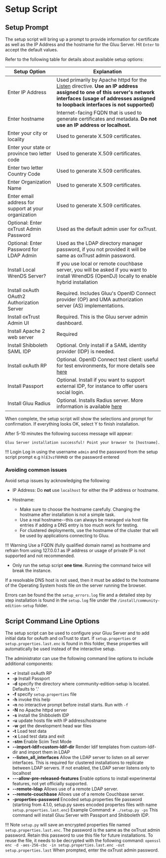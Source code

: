 # Setup Script

## Setup Prompt

The setup script will bring up a prompt to provide information for certificate as well as the IP Address and the hostname for the Gluu Server.  Hit `Enter` to accept the default values. 

Refer to the following table for details about available setup options:    

| Setup Option                |  Explanation                               |
|-------------------------|--------------------------------------------|
| Enter IP Address | Used primarily by Apache httpd for the [Listen](https://httpd.apache.org/docs/2.4/bind.html) directive. **Use an IP address assigned to one of this server's network interfaces (usage of addresses assigned to loopback interfaces is not supported)**|
| Enter hostname | Internet-facing FQDN that is used to generate certificates and metadata. **Do not use an IP address or localhost.** |
| Enter your city or locality | Used to generate X.509 certificates. |
| Enter your state or province two letter code | Used to generate X.509 certificates. |
| Enter two letter Country Code | Used to generate X.509 certificates. |
| Enter Organization Name | Used to generate X.509 certificates. |
| Enter email address for support at your organization | Used to generate X.509 certificates. | 
| Optional: Enter oxTrust Admin Password | Used as the default admin user for oxTrust. |
| Optional: Enter Password for LDAP Admin | Used as the LDAP directory manager password, if you not provided it will be same as oxTrust admin password. |
| Install Local WrenDS Server? | If you use local or remote couchbase server, you will be asked if you want to install WrendDS (OpenDJ) locally to enable hybrid installation |
| Install oxAuth OAuth2 Authorization Server | Required. Includes Gluu's OpenID Connect provider (OP) and UMA authorization server (AS) implementations.|
| Install oxTrust Admin UI | Required. This is the Gluu server admin dashboard. |
| Install Apache 2 web server | Required |
| Install Shibboleth SAML IDP | Optional. Only install if a SAML identity provider (IDP) is needed. |
| Install oxAuth RP | Optional. OpenID Connect test client: useful for test environments, for more details see [here](../admin-guide/openid-connect/#oxauth-rp) |
| Install Passport |  Optional. Install if you want to support external IDP, for instance to offer users social login. |
| Install Gluu Radius | Optional. Installs Radius server. More information is available [here](../admin-guide/radius-server/gluu-radius.md)

When complete, the setup script will show the selections and prompt for confirmation. If everything looks OK, select Y to finish installation. 

After 5-10 minutes the following success message will appear: 

`Gluu Server installation successful! Point your browser to [hostname].`

!!! Login
    Log in using the username `admin` and the password from the setup script prompt e.g `hlE3vzf0hMdD` or the password entered

### Avoiding common issues

Avoid setup issues by acknowledging the following:         

- IP Address: Do **not** use `localhost` for either the IP address or hostname.     

- Hostname:     
     - Make sure to choose the hostname carefully. Changing the hostname after installation is not a simple task.   
     - Use a real hostname--this can always be managed via host file entries if adding a DNS entry is too much work for testing.   
     - For clustered deployments, use the hostname of the cluster that will be used by applications connecting to Gluu.   
     
!!! Warning
    Use a FQDN (fully qualified domain name) as hostname and refrain from using 127.0.0.1 as IP address or usage of private IP is not supported and not recommended.
    
- Only run the setup script **one time**. Running the command twice will break the instance.

If a resolvable DNS host is not used, then it must be added to the hostname of the Operating System hosts file on the server running the browser.

Errors can be found the the `setup_errors.log` file and a detailed step by step installation is found in the `setup.log` file under the `/install/community-edition-setup` folder.

## Script Command Line Options
The setup script can be used to configure your Gluu Server and to add initial data for oxAuth and oxTrust to start. If `setup.properties` or `setup.properties.last.enc` is found in this folder, these properties will automatically be used instead of the interactive setup.

The administrator can use the following command line options to include additional components:

* __-r__ Install oxAuth RP
* __-p__ Install Passport
* __-d__ specify the directory where community-edition-setup is located. Defaults to '.'
* __-f__ specify `setup.properties` file
* __-h__ invoke this help
* __-n__ no interactive prompt before install starts. Run with `-f`
* __-N__ no Apache httpd server
* __-s__ install the Shibboleth IDP
* __-u__ update hosts file with IP address/hostname
* __-w__ get the development head war files
* __-t__ Load test data
* __-x__ Load test data and exit
* __-stm__ Enable Scim Test Mode
* __--import-ldif=custom-ldif-dir__ Render ldif templates from custom-ldif-dir and import them in LDAP
* __--listen_all_interfaces__ Allow the LDAP server to listen on all server interfaces. This is required for clustered installations to replicate between LDAP servers. If not enabled, the LDAP server listens only to localhost
* __---allow-pre-released-features__ Enable options to install experimental features, not yet officially supported.
* __--remote-ldap__ Allows use of a remote LDAP server. <!-- For further information see https://github.com/GluuFederation/support-docs/blob/master/howto/4.1/setup_remote_LDAP.md -->
* __--remote-couchbase__ Allows use of a remote Couchbase server. <!-- For further information see https://github.com/GluuFederation/support-docs/blob/master/howto/4.1/CE_with_remote_CB.md -->
* __-properties-password__ Encoded setup.properties file password (startinig from 4.1.0, setup.py saves encoded propertes files with name `setup.properties.last.enc`) 
Example Command: `# ./setup.py -ps` This command will install Gluu Server with Passport and Shibboleth IDP.

!!! Note
    `setup.py` will save an encrypted properties file named `setup.properties.last.enc`. The password is the same as the oxTrust admin password. Retain this password to use this file for future installations. To reuse the file, it needs to be decrypted with the following command:
    ```
    openssl enc -d -aes-256-cbc -in setup.properties.last.enc -out setup.properties.last
    ```
    When prompted, enter the oxTrust admin password.
<!-- 
#### Couchbase Server Setup (Experimental)
Starting in CE 4.1, Gluu Server supports Couchbase Server as a database backend. To install with Couchbase, you need to download the OS-specific Couchbase package from https://www.couchbase.com/downloads (Enterprise version only), and save to `/opt/dist/couchbase`. For example, for Ubuntu 18,

```
# ls /opt/dist/couchbase
couchbase-server-enterprise_6.0.1-ubuntu18.04_amd64.deb
```

If both Couchbase and LDAP (either locally or remote) are available, you will be asked if you want to use hybrid backends:

```
Install (1) Gluu OpenDj (2) Couchbase (3) Hybrid [1|2|3] [1] : 3
  Please note that you have to update your firewall configuration to
  allow connections to the following ports:
  4369, 28091 to 28094, 9100 to 9105, 9998, 9999, 11207, 11209 to 11211,
  11214, 11215, 18091 to 18093, and from 21100 to 21299.
By using this software you agree to the End User License Agreement.
See /opt/couchbase/LICENSE.txt.
Use Gluu OpenDj to store (1) default (2) user (3) cache (4) statistic (5) site : 14
```

In this example, both OpenDJ and Couchbase will be used for storing data. Default storage (system configurations, attributes, clients, etc.) will be OpenDJ and also metric data (statistic) will be stored in OpenDJ. Other data will be stored in Couchbase server.

-->
